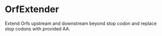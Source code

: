 # OrfExtender
Extend Orfs upstream and downstream beyond stop codon and replace stop codons with provided AA.
